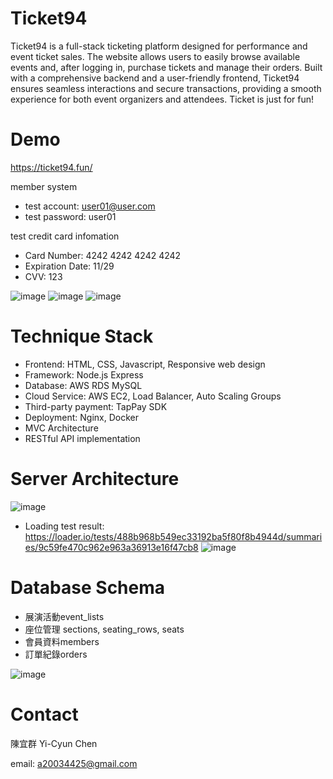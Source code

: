 # Ticket94
Ticket94 is a full-stack ticketing platform designed for performance and event ticket sales. The website allows users to easily browse available events and, after logging in, purchase tickets and manage their orders. Built with a comprehensive backend and a user-friendly frontend, Ticket94 ensures seamless interactions and secure transactions, providing a smooth experience for both event organizers and attendees. Ticket is just for fun!

# Demo
https://ticket94.fun/

member system 
* test account: user01@user.com  
* test password: user01

test credit card infomation
* Card Number: 4242 4242 4242 4242
* Expiration Date: 11/29
* CVV: 123

![image](https://github.com/user-attachments/assets/fc36eb38-499c-4e76-9ef6-e97b032e1c9e)
![image](https://github.com/user-attachments/assets/c00d87ab-80b1-4758-b6f9-52a3ce800cd3)
![image](https://github.com/user-attachments/assets/a57a229d-8e70-460f-b0b0-fad6224cea16)

# Technique Stack
* Frontend: HTML, CSS, Javascript, Responsive web design
* Framework: Node.js Express
* Database: AWS RDS MySQL
* Cloud Service: AWS EC2, Load Balancer, Auto Scaling Groups
* Third-party payment: TapPay SDK
* Deployment: Nginx, Docker
* MVC Architecture
* RESTful API implementation
  
# Server Architecture
![image](https://github.com/user-attachments/assets/60422d31-8d89-4a60-8b41-a26f8756430a)

* Loading test result:
https://loader.io/tests/488b968b549ec33192ba5f80f8b4944d/summaries/9c59fe470c962e963a36913e16f47cb8
![image](https://github.com/user-attachments/assets/02c0c174-4685-403d-91b9-2dfc9dc00a6d)

# Database Schema
* 展演活動event_lists
* 座位管理 sections, seating_rows, seats
* 會員資料members
* 訂單紀錄orders

![image](https://github.com/user-attachments/assets/180fd6bf-f8bd-47a6-9c2d-78be67790bc8)


# Contact
陳宜群 Yi-Cyun Chen

email: a20034425@gmail.com
